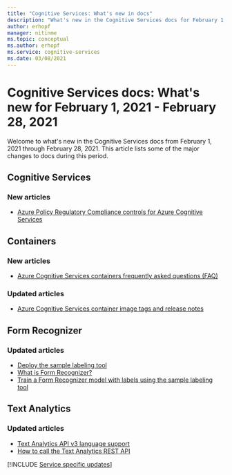 ```yaml
---
title: "Cognitive Services: What's new in docs"
description: "What's new in the Cognitive Services docs for February 1, 2020 - February 28, 2020."
author: erhopf
manager: nitinme
ms.topic: conceptual
ms.author: erhopf
ms.service: cognitive-services
ms.date: 03/08/2021
---
```


# Cognitive Services docs: What's new for February 1, 2021 - February 28, 2021

Welcome to what's new in the Cognitive Services docs from February 1, 2021 through February 28, 2021. This article lists some of the major changes to docs during this period.

## Cognitive Services

### New articles

- [Azure Policy Regulatory Compliance controls for Azure Cognitive Services](security-controls-policy.md)

## Containers

### New articles

- [Azure Cognitive Services containers frequently asked questions (FAQ)](/azure/cognitive-services/containers/container-faq)

### Updated articles

- [Azure Cognitive Services container image tags and release notes](/azure/cognitive-services/containers/container-image-tags)

## Form Recognizer

### Updated articles

- [Deploy the sample labeling tool](/azure/cognitive-services/form-recognizer/deploy-label-tool)
- [What is Form Recognizer?](/azure/cognitive-services/form-recognizer/overview)
- [Train a Form Recognizer model with labels using the sample labeling tool](/azure/cognitive-services/form-recognizer/quickstarts/label-tool)

## Text Analytics

### Updated articles

- [Text Analytics API v3 language support](/azure/cognitive-services/text-analytics/language-support)
- [How to call the Text Analytics REST API](/azure/cognitive-services/text-analytics/how-tos/text-analytics-how-to-call-api)

[!INCLUDE [Service specific updates](./includes/service-specific-updates)]